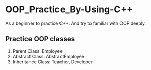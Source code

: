 # OOP_Practice_By-Using-C++
As a beginner to practice C++. And try to familiar with OOP deeply.
## Practice OOP classes
<ol>
<li>Parent Class: Employee</li>
<li>Abstract Class: AbstractEmployee</li>
<li>Inheritance Class: Teacher, Developer</li>
</ol>
